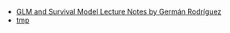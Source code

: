 - [GLM and Survival Model Lecture Notes by Germán Rodríguez](http://data.princeton.edu/wws509/notes/c7s4.html)
- [tmp]()

